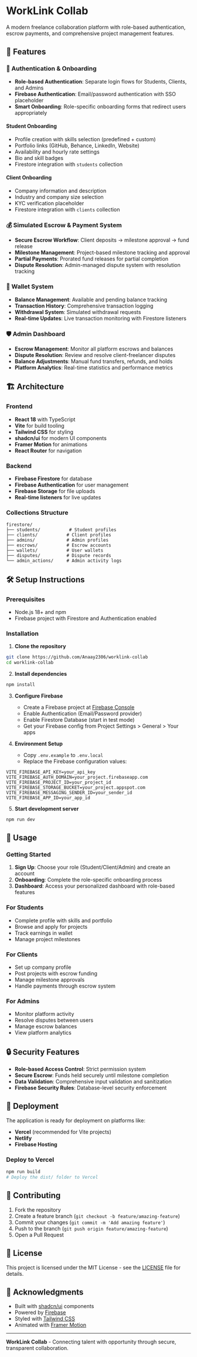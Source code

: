 # WorkLink Collab

A modern freelance collaboration platform with role-based authentication, escrow payments, and comprehensive project management features.

## 🚀 Features

### 🔐 Authentication & Onboarding
- **Role-based Authentication**: Separate login flows for Students, Clients, and Admins
- **Firebase Authentication**: Email/password authentication with SSO placeholder
- **Smart Onboarding**: Role-specific onboarding forms that redirect users appropriately

#### Student Onboarding
- Profile creation with skills selection (predefined + custom)
- Portfolio links (GitHub, Behance, LinkedIn, Website)
- Availability and hourly rate settings
- Bio and skill badges
- Firestore integration with `students` collection

#### Client Onboarding
- Company information and description
- Industry and company size selection
- KYC verification placeholder
- Firestore integration with `clients` collection

### 💰 Simulated Escrow & Payment System
- **Secure Escrow Workflow**: Client deposits → milestone approval → fund release
- **Milestone Management**: Project-based milestone tracking and approval
- **Partial Payments**: Prorated fund releases for partial completion
- **Dispute Resolution**: Admin-managed dispute system with resolution tracking

### 🏦 Wallet System
- **Balance Management**: Available and pending balance tracking
- **Transaction History**: Comprehensive transaction logging
- **Withdrawal System**: Simulated withdrawal requests
- **Real-time Updates**: Live transaction monitoring with Firestore listeners

### 🛡️ Admin Dashboard
- **Escrow Management**: Monitor all platform escrows and balances
- **Dispute Resolution**: Review and resolve client-freelancer disputes
- **Balance Adjustments**: Manual fund transfers, refunds, and holds
- **Platform Analytics**: Real-time statistics and performance metrics

## 🏗️ Architecture

### Frontend
- **React 18** with TypeScript
- **Vite** for build tooling
- **Tailwind CSS** for styling
- **shadcn/ui** for modern UI components
- **Framer Motion** for animations
- **React Router** for navigation

### Backend
- **Firebase Firestore** for database
- **Firebase Authentication** for user management
- **Firebase Storage** for file uploads
- **Real-time listeners** for live updates

### Collections Structure
```
firestore/
├── students/           # Student profiles
├── clients/           # Client profiles  
├── admins/            # Admin profiles
├── escrows/           # Escrow accounts
├── wallets/           # User wallets
├── disputes/          # Dispute records
└── admin_actions/     # Admin activity logs
```

## 🛠️ Setup Instructions

### Prerequisites
- Node.js 18+ and npm
- Firebase project with Firestore and Authentication enabled

### Installation

1. **Clone the repository**
```bash
git clone https://github.com/Anaay2306/worklink-collab
cd worklink-collab
```

2. **Install dependencies**
```bash
npm install
```

3. **Configure Firebase**
   - Create a Firebase project at [Firebase Console](https://console.firebase.google.com/)
   - Enable Authentication (Email/Password provider)
   - Enable Firestore Database (start in test mode)
   - Get your Firebase config from Project Settings > General > Your apps

4. **Environment Setup**
   - Copy `.env.example` to `.env.local`
   - Replace the Firebase configuration values:

```env
VITE_FIREBASE_API_KEY=your_api_key
VITE_FIREBASE_AUTH_DOMAIN=your_project.firebaseapp.com
VITE_FIREBASE_PROJECT_ID=your_project_id
VITE_FIREBASE_STORAGE_BUCKET=your_project.appspot.com
VITE_FIREBASE_MESSAGING_SENDER_ID=your_sender_id
VITE_FIREBASE_APP_ID=your_app_id
```

5. **Start development server**
```bash
npm run dev
```

## 🎯 Usage

### Getting Started
1. **Sign Up**: Choose your role (Student/Client/Admin) and create an account
2. **Onboarding**: Complete the role-specific onboarding process
3. **Dashboard**: Access your personalized dashboard with role-based features

### For Students
- Complete profile with skills and portfolio
- Browse and apply for projects
- Track earnings in wallet
- Manage project milestones

### For Clients
- Set up company profile
- Post projects with escrow funding
- Manage milestone approvals
- Handle payments through escrow system

### For Admins
- Monitor platform activity
- Resolve disputes between users
- Manage escrow balances
- View platform analytics

## 🔒 Security Features

- **Role-based Access Control**: Strict permission system
- **Secure Escrow**: Funds held securely until milestone completion
- **Data Validation**: Comprehensive input validation and sanitization
- **Firebase Security Rules**: Database-level security enforcement

## 🚀 Deployment

The application is ready for deployment on platforms like:
- **Vercel** (recommended for Vite projects)
- **Netlify**
- **Firebase Hosting**

### Deploy to Vercel
```bash
npm run build
# Deploy the dist/ folder to Vercel
```

## 🤝 Contributing

1. Fork the repository
2. Create a feature branch (`git checkout -b feature/amazing-feature`)
3. Commit your changes (`git commit -m 'Add amazing feature'`)
4. Push to the branch (`git push origin feature/amazing-feature`)
5. Open a Pull Request

## 📝 License

This project is licensed under the MIT License - see the [LICENSE](LICENSE) file for details.

## 🙏 Acknowledgments

- Built with [shadcn/ui](https://ui.shadcn.com/) components
- Powered by [Firebase](https://firebase.google.com/)
- Styled with [Tailwind CSS](https://tailwindcss.com/)
- Animated with [Framer Motion](https://www.framer.com/motion/)

---

**WorkLink Collab** - Connecting talent with opportunity through secure, transparent collaboration.

